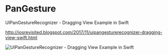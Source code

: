 # PanGesture
UIPanGestureRecognizer - Dragging View Example in Swift

http://iosrevisited.blogspot.com/2017/11/uipangesturerecognizer-dragging-view-swift.html

![UIPanGestureRecognizer - Dragging View Example in Swift](https://1.bp.blogspot.com/-YbyTtjryipc/WgxoUQ4BAoI/AAAAAAAAD9E/dC0JPSFcY3oLZHazy7obfkSVH4pCuYgvwCEwYBhgL/s400/ezgif.com-optimize-5.gif "Optional title")
